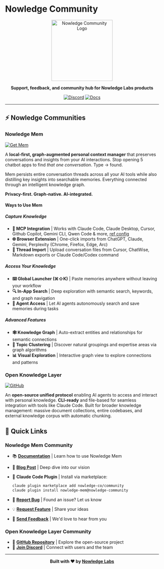 # Nowledge Community

<div align="center">

<img src="https://github.com/user-attachments/assets/fbf6f921-ff0a-40dc-be43-8f9b0d66cb09" width="200" alt="Nowledge Community Logo">

**Support, feedback, and community hub for Nowledge Labs products**

[![Discord](https://img.shields.io/badge/Discord-Join%20Community-5865F2?style=flat&logo=discord&logoColor=white)](https://nowled.ge/discord)
[![Docs](https://img.shields.io/badge/Docs-Read-orange?style=flat&logo=readthedocs&logoColor=white)](https://nowled.ge/mem-docs)

---

</div>

## ⚡ Nowledge Communities

### Nowledge Mem

[![Get Mem](https://img.shields.io/badge/Get-Mem-00A3A3?style=flat&logo=rocket&logoColor=white)](https://mem.nowledge.co/)

A **local-first, graph-augmented personal context manager** that preserves conversations and insights from your AI interactions. Stop opening 5 chatbot apps to find *that one conversation*. Type → found.

Mem persists entire conversation threads across all your AI tools while also distilling key insights into searchable memories. Everything connected through an intelligent knowledge graph.

**Privacy-first. Graph-native. AI-integrated.**

#### Ways to Use Mem

##### Capture Knowledge

- **🤖 MCP Integration** | Works with Claude Code, Claude Desktop, Cursor, Github Copilot, Gemini CLI, Qwen Code & more, [ref config](./mcp.json)
- **🌐 Browser Extension** | One-click imports from ChatGPT, Claude, Gemini, Perplexity (Chrome, Firefox, Edge, Arc)
- **📂 Thread Import** | Upload conversation files from Cursor, ChatWise, Markdown exports or Claude Code/Codex command

##### Access Your Knowledge

- **⌨️ Global Launcher (⌘⇧K)** | Paste memories anywhere without leaving your workflow
- **🔍 In-App Search** | Deep exploration with semantic search, keywords, and graph navigation
- **🤝 Agent Access** | Let AI agents autonomously search and save memories during tasks

##### Advanced Features

- **🕸️ Knowledge Graph** | Auto-extract entities and relationships for semantic connections
- **🎯 Topic Clustering** | Discover natural groupings and expertise areas via graph algorithms
- **📊 Visual Exploration** | Interactive graph view to explore connections and patterns

### Open Knowledge Layer

[![GitHub](https://img.shields.io/badge/GitHub-OpenKL-181717?style=flat&logo=github&logoColor=white)](https://github.com/nowledge-co/OpenKL)

An **open-source unified protocol** enabling AI agents to access and interact with personal knowledge. **CLI-ready** and file-based for seamless integration with tools like Claude Code. Built for broader knowledge management: massive document collections, entire codebases, and external knowledge corpus with automatic chunking.

## 🚀 Quick Links

### Nowledge Mem Community

- 📚 **[Documentation](https://mem.nowledge.co/docs)** | Learn how to use Nowledge Mem
- 📖 **[Blog Post](https://www.nowledge-labs.ai/blog/nowledge-mem)** | Deep dive into our vision
- 🔌 **Claude Code Plugin** | Install via marketplace:

  ```bash
  claude plugin marketplace add nowledge-co/community
  claude plugin install nowledge-mem@nowledge-community
  ```

- 🐛 **[Report Bug](https://github.com/nowledge-co/community/issues/new?template=bug_report.md)** | Found an issue? Let us know
- 💡 **[Request Feature](https://github.com/nowledge-co/community/issues/new?template=feature_request.md)** | Share your ideas
- 💌 **[Send Feedback](mailto:hello@nowledge-labs.ai)** | We'd love to hear from you

### Open Knowledge Layer Community

- 🔗 **[GitHub Repository](https://nowled.ge/kl)** | Explore the open-source project
- 💬 **[Join Discord](https://nowled.ge/discord)** | Connect with users and the team

---

<div align="center">

**Built with ❤️ by [Nowledge Labs](https://nowledge-labs.ai)**

</div>
